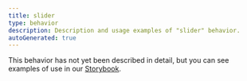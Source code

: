 ```yaml
---
title: slider
type: behavior
description: Description and usage examples of "slider" behavior.
autoGenerated: true
---
```


This behavior has not yet been described in detail, but you can see examples of use in our [Storybook](/storybook).
